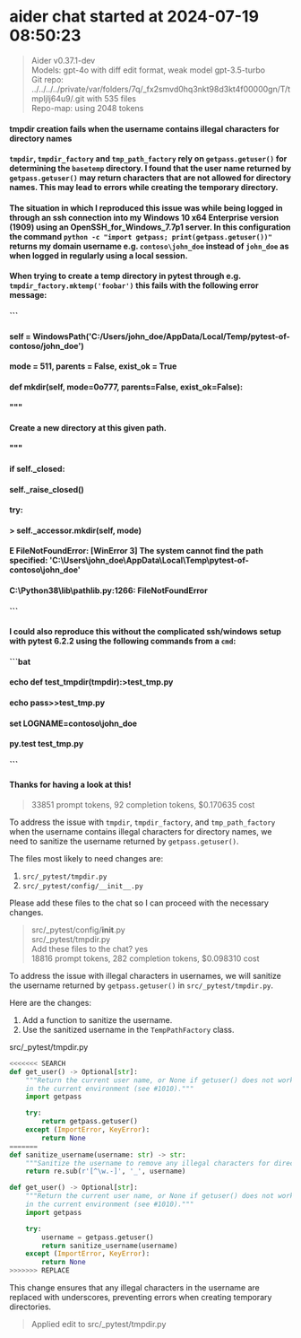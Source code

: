 
# aider chat started at 2024-07-19 08:50:23

> Aider v0.37.1-dev  
> Models: gpt-4o with diff edit format, weak model gpt-3.5-turbo  
> Git repo: ../../../../private/var/folders/7q/_fx2smvd0hq3nkt98d3kt4f00000gn/T/tmpljlj64u9/.git with 535 files  
> Repo-map: using 2048 tokens  

#### tmpdir creation fails when the username contains illegal characters for directory names  
#### `tmpdir`, `tmpdir_factory` and `tmp_path_factory` rely on `getpass.getuser()` for determining the `basetemp` directory. I found that the user name returned by `getpass.getuser()` may return characters that are not allowed for directory names. This may lead to errors while creating the temporary directory.  
####   
#### The situation in which I reproduced this issue was while being logged in through an ssh connection into my Windows 10 x64 Enterprise version (1909) using an OpenSSH_for_Windows_7.7p1 server. In this configuration the command `python -c "import getpass; print(getpass.getuser())"` returns my domain username e.g. `contoso\john_doe` instead of `john_doe` as when logged in regularly using a local session.  
####   
#### When trying to create a temp directory in pytest through e.g. `tmpdir_factory.mktemp('foobar')` this fails with the following error message:  
#### ```  
#### self = WindowsPath('C:/Users/john_doe/AppData/Local/Temp/pytest-of-contoso/john_doe')  
#### mode = 511, parents = False, exist_ok = True  
####   
####     def mkdir(self, mode=0o777, parents=False, exist_ok=False):  
####         """  
####         Create a new directory at this given path.  
####         """  
####         if self._closed:  
####             self._raise_closed()  
####         try:  
#### >           self._accessor.mkdir(self, mode)  
#### E           FileNotFoundError: [WinError 3] The system cannot find the path specified: 'C:\\Users\\john_doe\\AppData\\Local\\Temp\\pytest-of-contoso\\john_doe'  
####   
#### C:\Python38\lib\pathlib.py:1266: FileNotFoundError  
#### ```  
####   
#### I could also reproduce this without the complicated ssh/windows setup with pytest 6.2.2 using the following commands from a `cmd`:  
#### ```bat  
#### echo def test_tmpdir(tmpdir):>test_tmp.py  
#### echo   pass>>test_tmp.py  
#### set LOGNAME=contoso\john_doe  
#### py.test test_tmp.py  
#### ```  
####   
#### Thanks for having a look at this!  
> 33851 prompt tokens, 92 completion tokens, $0.170635 cost  

To address the issue with `tmpdir`, `tmpdir_factory`, and `tmp_path_factory` when the username contains illegal characters for directory names, we need to sanitize the username returned by `getpass.getuser()`.

The files most likely to need changes are:
1. `src/_pytest/tmpdir.py`
2. `src/_pytest/config/__init__.py`

Please add these files to the chat so I can proceed with the necessary changes.

> src/_pytest/config/__init__.py  
> src/_pytest/tmpdir.py  
> Add these files to the chat? yes  
> 18816 prompt tokens, 282 completion tokens, $0.098310 cost  

To address the issue with illegal characters in usernames, we will sanitize the username returned by `getpass.getuser()` in `src/_pytest/tmpdir.py`.

Here are the changes:

1. Add a function to sanitize the username.
2. Use the sanitized username in the `TempPathFactory` class.

src/_pytest/tmpdir.py
```python
<<<<<<< SEARCH
def get_user() -> Optional[str]:
    """Return the current user name, or None if getuser() does not work
    in the current environment (see #1010)."""
    import getpass

    try:
        return getpass.getuser()
    except (ImportError, KeyError):
        return None
=======
def sanitize_username(username: str) -> str:
    """Sanitize the username to remove any illegal characters for directory names."""
    return re.sub(r'[^\w.-]', '_', username)

def get_user() -> Optional[str]:
    """Return the current user name, or None if getuser() does not work
    in the current environment (see #1010)."""
    import getpass

    try:
        username = getpass.getuser()
        return sanitize_username(username)
    except (ImportError, KeyError):
        return None
>>>>>>> REPLACE
```

This change ensures that any illegal characters in the username are replaced with underscores, preventing errors when creating temporary directories.

> Applied edit to src/_pytest/tmpdir.py  

